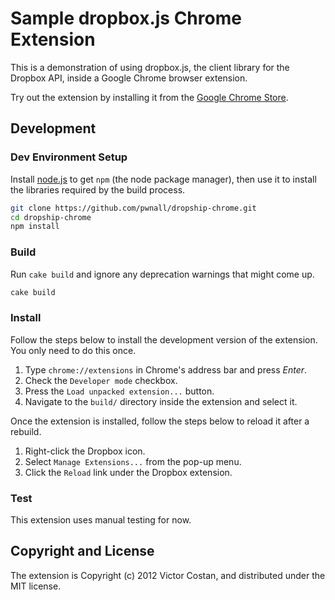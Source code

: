 # Sample dropbox.js Chrome Extension

This is a demonstration of using dropbox.js, the client library for the Dropbox
API, inside a Google Chrome browser extension.

Try out the extension by installing it from the
[Google Chrome Store](https://chrome.google.com/webstore/detail/download-to-dropbox/mklccdhnpppcmbpbkaanmamjfmmefbnp).

## Development

### Dev Environment Setup

Install [node.js](http://nodejs.org/#download) to get `npm` (the node
package manager), then use it to install the libraries required by the build
process.

```bash
git clone https://github.com/pwnall/dropship-chrome.git
cd dropship-chrome
npm install
```

### Build

Run `cake build` and ignore any deprecation warnings that might come up.


```bash
cake build
```

### Install

Follow the steps below to install the development version of the extension. You
only need to do this once.

1. Type `chrome://extensions` in Chrome's address bar and press _Enter_.
1. Check the `Developer mode` checkbox.
1. Press the `Load unpacked extension...` button.
1. Navigate to the `build/` directory inside the extension and select it.

Once the extension is installed, follow the steps below to reload it after a
rebuild.

1. Right-click the Dropbox icon.
1. Select `Manage Extensions...` from the pop-up menu.
1. Click the `Reload` link under the Dropbox extension.

### Test

This extension uses manual testing for now.


## Copyright and License

The extension is Copyright (c) 2012 Victor Costan, and distributed under the
MIT license.
